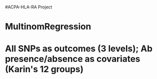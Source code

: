#ACPA-HLA-RA Project
# MultinomRegression
# All SNPs as outcomes (3 levels); Ab presence/absence as covariates (Karin's 12 groups)
